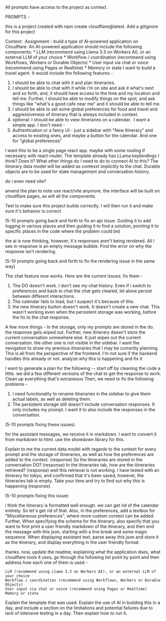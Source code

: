 All prompts have access to the project as context.

PROMPTS - 

this is a project created with npm create cloudflare@latest. Add a gitignore for this project


Context: 
Assignment - build a type of AI-powered application on Cloudflare. An AI-powered application should include the following components: * LLM (recommend using Llama 3.3 on Workers AI), or an external LLM of your choice * Workflow / coordination (recommend using Workflows, Workers or Durable Objects) * User input via chat or voice (recommend using Pages or Realtime) * Memory or state
I want to build a travel agent. It would include the following features - 
1. I should be able to chat with it and plan itineraries. 
2. I should be able to chat with it while i'm on site and ask it what's next and so forth, and, it should have access to the time and my location and tell me. Further, I should be able to modify things on the spot, and ask things like "what's a good cafe near me" and it should be able to tell me.
3. I should be able to set some global preferences for food and travel and aggressiveness of itinerary that is always included in context.
4. optional: I should be able to view itineraries on a calendar. 
I want a simple app. I don't need - 
1. Authentication or a fancy UI - just a sidebar with "New Itinerary" and access to existing ones, and maybe a button for the calendar. And one for "global preferences"

I want this to be a single page react app. maybe with some routing if necessary with react-router. The template already has LLama keybindings I think? Does it? What other things do I need to do to connect AI to this? The itinerary data model will be added as contexxt implicitly to the chat. Durable objects are to be used for state management and conversation history. 


do i even need vite?


amend the plan to note use react/vite anymore. the interface will be built on cloudflare pages, as will all the components. 


Test to make sure this project builds correctly. I will then run it and make sure it's behavior is correct


(5-10 prompts going back and forth to fix an api issue. Guiding it to add logging in various places and then guiding it to find a solution, pointing it to specific places in the code where the problem could be)


the ai is now thinking, however, it's responses aren't being rendered. All I see in response is an empty message bubble. Find the error on why the response isn't rendering.

(5-10 prompts going back and forth to fix the rendering issue in the same way)


The chat feature now works. Here are the current issues. fix them - 
1. The DO doesn't work. I don't see my chat history. Even if i switch to preferences and back to chat the chat gets cleared, let alone persist between different interactions.
2. The calendar fails to load, but I suspect it's because of this.
3. the new itinerary button doesn't work. It doesn't create a new chat. This wasn't working even when the persistent storage was working, before the fix to the chat response.


A few more things - In the storage, only my prompts are stored in the do. the response gets wiped out. Further, new itinerary doesn't store the current conversation somewhere else. It just wipes out the current conversation. the other one is not visible in the sidebar. I want the navigation to show my previous itineraries that I may be currently planning. This is all from the perspective of the frontend. I'm not sure if the backend handles this already or not. analyze why this is happening and fix it


I want to generate a plan for the following -- 
start off by cleaning the code a little. we did a few different versions of the chat to get the response to work. Clean up everything that's extraneous
Then, we need to fix the following problems - 
1. I need functionality to rename itineraries in the sidebar to give them actual labels, as well as deleting them.
2. The persistent storage still doesn't include conversation responses. It only includes my prompt. I want it to also include the responses in the conversation.


(5-10 prompts fixing these issues)


for the assistant messages, we receive it in markdown. I want to convert it from markdown to html. use the showdown library for this.


Explain to me the current data model with regards to the context for every prompt and the storage of itineraries, as well as how the preferences are added to the context.
(response)
So the itineraries are stored in the conversation DO?
(response)
In the itineraries tab, how are the itineraries retrieved?
(response)
well this retrieval is not working. I have tested with an itinerary for tokyo, and confirmed that it's been saved, however, the itineraries tab is empty. Take your time and try to find out why this is happening
(response)

(5-10 prompts fixing this issue)


i think the itinerary is formatted well enough. we can get rid of the calendar entirely. So let's get rid of that. Also, in the preferences, add a textbox for "Miscellaneous preferences", where more custom context can be added. Further, When specifying the schema for the itinerary, also specify that you want to first print a user friendly markdown of the itinerary, and then end the message with this json, starting with a line break and some magic sequence. When displaying assistant text, parse away this json and store it as the itinerary, and display everything in the user friendly format.


thanks. now, update the readme, explaining what the application does, what cloudflare tools it uses, go through the following list point by point and then address how each one of them is used - 

    LLM (recommend using Llama 3.3 on Workers AI), or an external LLM of your choice
    Workflow / coordination (recommend using Workflows, Workers or Durable Objects)
    User input via chat or voice (recommend using Pages or Realtime)
    Memory or state

Explain the template that was used. Explain the use of AI in building this in a day, and include a section on the limitations and potential failures due to lack of intensive testing in a day. Then explain how to run it. 
